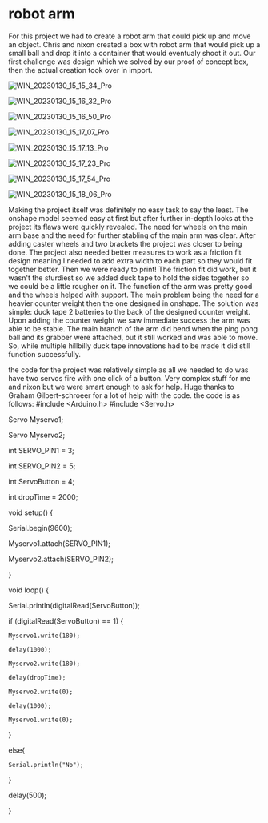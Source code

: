 # robot arm
For this project we had to create a robot arm that could pick up and move an object. Chris and nixon created a box with robot arm that would pick up a small ball and drop it into a container that would eventualy shoot it out. Our first challenge was design which we solved by our proof of concept box, then the actual creation took over in import. 

![WIN_20230130_15_15_34_Pro](https://user-images.githubusercontent.com/71406784/216708005-1a48c74b-902f-4250-b6ba-4a320e8df95a.jpg)

![WIN_20230130_15_16_32_Pro](https://user-images.githubusercontent.com/71406784/216708013-ea3af834-308b-46c2-a769-1af261489e62.jpg)

![WIN_20230130_15_16_50_Pro](https://user-images.githubusercontent.com/71406784/216708016-23dfe999-efc9-4c49-b33c-7456a6522823.jpg)

![WIN_20230130_15_17_07_Pro](https://user-images.githubusercontent.com/71406784/216708019-9c5c536e-f08e-460b-a5d1-a88bf794d68d.jpg)

![WIN_20230130_15_17_13_Pro](https://user-images.githubusercontent.com/71406784/216708025-a9427c3f-2bbc-4665-b73c-2790705b03f5.jpg)

![WIN_20230130_15_17_23_Pro](https://user-images.githubusercontent.com/71406784/216708029-d1aba0f0-2a14-448c-81c1-5dd367c8cbf8.jpg)

![WIN_20230130_15_17_54_Pro](https://user-images.githubusercontent.com/71406784/216708034-c23eb64a-8e26-4019-b3c1-0d917cfd0118.jpg)

![WIN_20230130_15_18_06_Pro](https://user-images.githubusercontent.com/71406784/216708037-6b1949b3-0ff8-4635-b631-1ec3dd6b0e2e.jpg)



Making the project itself was definitely no easy task to say the least. The onshape model seemed easy at first but after further in-depth looks at the project its flaws were quickly revealed. The need for wheels on the main arm base and the need for further stabling of the main arm was clear. After adding caster wheels and two brackets the project was closer to being done. The project also needed better measures to work as a friction fit design meaning I needed to add extra width to each part so they would fit together better. Then we were ready to print! The friction fit did work, but it wasn't the sturdiest so we added duck tape to hold the sides together so we could be a little rougher on it. The function of the arm was pretty good and the wheels helped with support. The main problem being the need for a heavier counter weight then the one designed in onshape. The solution was simple: duck tape 2 batteries to the back of the designed counter weight. Upon adding the counter weight we saw immediate success the arm was able to be stable. The main branch of the arm did bend when the ping pong ball and its grabber were attached, but it still worked and was able to move. So, while multiple hillbilly duck tape innovations had to be made it did still function successfully.



the code for the project was relatively simple as all we needed to do was have two servos fire with one click of a button. Very complex stuff for me and nixon but we were smart enough to ask for help. Huge thanks to Graham Gilbert-schroeer for a lot of help with the code. the code is as follows:
#include <Arduino.h>
#include <Servo.h>

Servo Myservo1;

Servo Myservo2;

int SERVO_PIN1 = 3;

int SERVO_PIN2 = 5;

int ServoButton = 4;


int dropTime = 2000;


void setup() {

  Serial.begin(9600);
  
  Myservo1.attach(SERVO_PIN1);
  
  Myservo2.attach(SERVO_PIN2);
  
}

void loop() {

  Serial.println(digitalRead(ServoButton));
  
  if (digitalRead(ServoButton) == 1) {
  
    Myservo1.write(180);
    
    delay(1000);
    
    Myservo2.write(180);
    
    delay(dropTime);
    
    Myservo2.write(0);
    
    delay(1000);
    
    Myservo1.write(0);
    
  }
  
  else{
  
    Serial.println("No");
    
  }
  
  delay(500);
  
}

